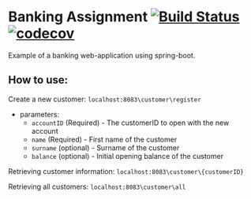# Banking Assignment [![Build Status](https://travis-ci.com/swatarianess/banking_assignment.svg?branch=master)](https://travis-ci.com/swatarianess/banking_assignment)[![codecov](https://codecov.io/gh/swatarianess/banking_assignment/branch/master/graph/badge.svg)](https://codecov.io/gh/swatarianess/banking_assignment)


Example of a banking web-application using spring-boot.

## How to use:
Create a new customer:
`localhost:8083\customer\register`
* parameters:
  * `accountID` (Required) - The customerID to open with the new account
  * `name` (Required) - First name of the customer
  * `surname` (optional) - Surname of the customer
  * `balance` (optional) - Initial opening balance of the customer

Retrieving customer information:
`localhost:8083\customer\{customerID}`

Retrieving all customers:
`localhost:8083\customer\all`
